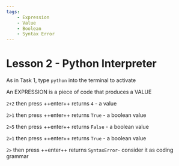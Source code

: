 ```yaml
---
tags:
    - Expression
    - Value
    - Boolean
    - Syntax Error
---
```


# Lesson 2 - Python Interpreter 

As in Task 1, type `python` into the terminal to activate

An EXPRESSION is a piece of code that produces a VALUE

`2+2` then press ++enter++ returns `4` - a value

`2>1` then press ++enter++ returns `True` - a boolean value

`2>5` then press ++enter++ returns `False` - a boolean value

`2>1` then press ++enter++ returns `True` - a boolean value

`2>` then press ++enter++ returns `SyntaxError`- consider it as coding grammar